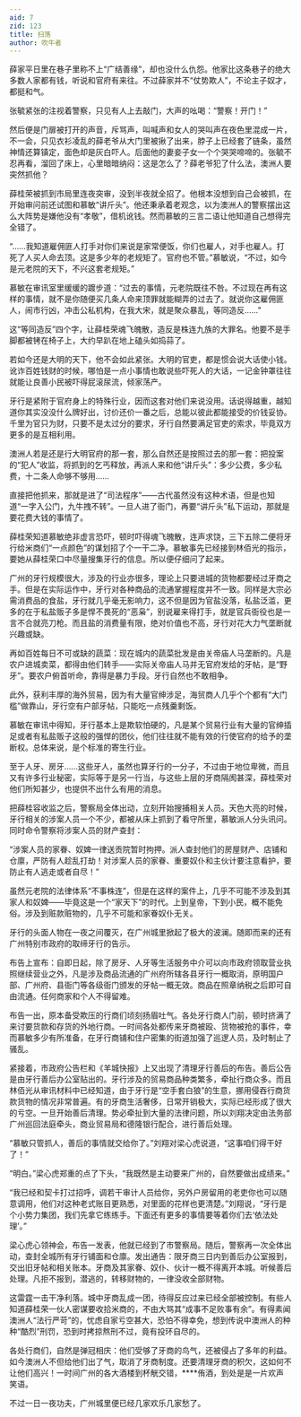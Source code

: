 ```yaml
---
aid: 7
zid: 123
title: 扫荡
author: 吹牛者
---
```


薛家平日里在巷子里称不上“广结善缘”，却也没什么仇怨。他家比这条巷子的绝大多数人家都有钱，听说和官府有来往。不过薛家并不“仗势欺人”，不论主子奴才，都挺和气。

张毓紧张的注视着警察，只见有人上去敲门，大声的吆喝：“警察！开门！”

然后便是门扉被打开的声音，斥骂声，叫喊声和女人的哭叫声在夜色里混成一片，不一会，只见衣衫凌乱的薛老爷从大门里被揪了出来，脖子上已经套了链条，虽然神情还算镇定，面色却是灰白吓人。后面他的妻妾子女一个个哭哭啼啼的。张毓不忍再看，溜回了床上，心里暗暗纳闷：这是怎么了？薛老爷犯了什么法，澳洲人要突然抓他？

薛桂荣被抓到市局里连夜突审，没到半夜就全招了。他根本没想到自己会被抓，在开始审问前还试图和慕敏“讲斤头”。他还秉承着老观念，以为澳洲人的警察摆出这么大阵势是嫌他没有“孝敬”，借机讹钱。然而慕敏的三言二语让他知道自己想得完全错了。

“……我知道雇佣匪人打手对你们来说是家常便饭，你们也雇人，对手也雇人。打死了人买人命去顶。这是多少年的老规矩了。官府也不管。”慕敏说，“不过，如今是元老院的天下，不兴这套老规矩。”

慕敏在审讯室里缓缓的踱步道：“过去的事情，元老院既往不咎。不过现在再有这样的事情，就不是你随便买几条人命来顶罪就能糊弄的过去了。就说你这雇佣匪人，闹市行凶，冲击公私机构，在我大宋，就是聚众暴乱，等同造反……”

这“等同造反”四个字，让薛桂荣魂飞魄散，造反是株连九族的大罪名。他要不是手脚都被铐在椅子上，大约早趴在地上磕头如捣蒜了。

若如今还是大明的天下，他不会如此紧张。大明的官吏，都是惯会说大话使小钱。讹诈百姓钱财的时候，哪怕是一点小事情也敢说些吓死人的大话，一记金钟罩往往就能让良善小民被吓得屁滚尿流，倾家荡产。

牙行是紧附于官府身上的特殊行业，因而这套对他们来说没用。话说得越重，越知道你其实没没什么牌好出，讨价还价一番之后，总能以彼此都能接受的价钱妥协。千里为官只为财，只要不是太过分的要求，牙行自然要满足官吏的索求，毕竟双方更多的是互相利用。

澳洲人若是还是行大明官府的那一套，那么自然还是按照过去的那一套：把投案的“犯人”收监，将抓到的乞丐释放，再派人来和他“讲斤头”：多少公费，多少私费，十二条人命够不够用……

直接把他抓来，那就是进了“司法程序”――古代虽然没有这种术语，但是也知道“一字入公门，九牛拽不转”。一旦人进了衙门，再要“讲斤头”私下运动，那就是要花费大钱的事情了。

薛桂荣知道慕敏绝非虚言恐吓，顿时吓得魂飞魄散，连声求饶，三下五除二便将牙行给米商们“一点颜色”的谋划招了个一干二净。慕敏事先已经接到林佰光的指示，要她从薛桂荣口中尽量搜集牙行的信息。所以便仔细问了起来。

广州的牙行规模很大，涉及的行业亦很多，理论上只要进城的货物都要经过牙商之手。但是在实际运作中，牙行对各种商品的流通掌握程度并不一致。同样是大宗必需消费品的食盐，牙行就几乎毫无影响力，这不但是因为官盐没落，私盐泛滥，更多的在于私盐贩子多是悍不畏死的“恶枭”，别说雇来得打手，就是官兵衙役也是一言不合就亮刀枪。而且盐的消费量有限，绝对价值也不高，牙行对花大力气垄断就兴趣或缺。

再如百姓每日不可或缺的蔬菜：现在城内的蔬菜批发是由关帝庙人马垄断的。凡是农户进城卖菜，都得由他们转手――实际关帝庙人马并无官府发给的牙帖，是“野牙”。要农户俯首听命，靠得是暴力手段。牙行自然也不敢相争。

此外，获利丰厚的海外贸易，因为有大量官绅涉足，海贸商人几乎个个都有“大门槛”做靠山，牙行空有户部牙帖，只能吃一点残羹剩饭。

慕敏在审讯中得知，牙行基本上是欺软怕硬的，凡是某个贸易行业有大量的官绅插足或者有私盐贩子这般的强悍的团伙，他们往往就不能有效的行使官府的给予的垄断权。总体来说，是个标准的寄生行业。

至于人牙、房牙……这些牙人，虽然也算牙行的一分子，不过由于地位卑微，而且又有许多行业秘密，实际等于是另一行当，与这些上层的牙商隔阂甚深，薛桂荣对他们所知甚少，也提供不出什么有用的消息。

把薛桂容收监之后，警察局全体出动，立刻开始搜捕相关人员。天色大亮的时候，牙行相关的涉案人员一个不少，都被从床上抓到了看守所里，慕敏派人分头讯问。同时命令警察将涉案人员的财产查封：

“涉案人员的家眷、奴婢一律送贡院暂时拘押。派人查封他们的房屋财产、店铺和仓廪，严防有人趁乱打劫！对涉案人员的家眷、重要奴仆和主伙计要注意看护，要防止有人逃走或者自尽！”

虽然元老院的法律体系“不事株连”，但是在这样的案件上，几乎不可能不涉及到其家人和奴婢――毕竟这是一个“家天下”的时代。上到皇帝，下到小民，概不能免俗。涉及到赃款赃物的，几乎不可能和家眷奴仆无关。

牙行的头面人物在一夜之间覆灭，在广州城里掀起了极大的波澜。随即而来的还有广州特别市政府的取缔牙行的告示。

布告上宣布：自即日起，除了房牙、人牙等生活服务中介可以向市政府领取营业执照继续营业之外，凡是涉及商品流通的广州府所辖各县牙行一概取消，原明国户部、广州府、县衙门等各级衙门颁发的牙帖一概无效。商品在照章纳税之后即可自由流通。任何商家和个人不得留难。

布告一出，原本备受欺压的行商们顷刻扬眉吐气。各处牙行商人门前，顿时挤满了来讨要货款和存货的外地行商。一时间各处都传来牙商被殴、货物被抢的事件，幸而慕敏多少有所准备，在牙行商铺和住户密集的街道加强了巡逻人员，及时制止了骚乱。

紧接着，市政府公告栏和《羊城快报》上又出现了清理牙行善后的布告。善后公告是由牙行善后办公室贴出的。牙行涉及的贸易商品种类繁多，牵扯行商众多。而且林佰光从审讯材料中已经知道，由于牙行是“空手套白狼”的生意，挪用侵吞行商货款货物的情况非常普遍。有的牙商生活奢侈，日常开销极大，实际已经形成了很大的亏空。一旦开始善后清理。势必牵扯到大量的法律问题，所以刘翔决定由法务部广州巡回法庭牵头，商业贸易局和德隆银行配合，进行善后处理。

“慕敏只管抓人，善后的事情就交给你了。”刘翔对梁心虎说道，“这事咱们得干好了！”

“明白。”梁心虎郑重的点了下头，“我既然是主动要来广州的，自然要做出成绩来。”

“我已经和契卡打过招呼，调若干审计人员给你，另外户房留用的老吏你也可以随意调用，他们对这种老式账目更熟悉，对里面的花样也更清楚。”刘翔说，“牙行是个小势力集团，我们先拿它练练手。下面还有更多的事情要等着你们去‘依法处理’。”

梁心虎心领神会，布告一发表，他就已经到了市警察局。随后，警察再一次全体出动，查封全城所有牙行铺面和仓廪。发出通告：限牙商三日内到善后办公室报到，交出旧牙帖和相关账本。牙商及其家眷、奴仆、伙计一概不得离开本城。听候善后处理。凡拒不报到，潜逃的，转移财物的，一律没收全部财物。

这雷霆一击干净利落。城中牙商乱成一团，待得反应过来已经全部被控制。有些人知道薛桂荣一伙人密谋要收拾米商的，不由大骂其“成事不足败事有余”。有得素闻澳洲人“法行严苛”的，忧虑自家亏空甚大，恐怕不得幸免，想到传说中澳洲人的种种“酷烈”刑罚，恐到时拷掠熬刑不过，竟有投环自尽的。

各处行商们，自然是弹冠相庆：他们受够了牙商的鸟气，还被侵占了多年的利益。如今澳洲人不但给他们出了气，取消了牙商制度。还要清理牙商的积欠，这如何不让他们高兴！一时间广州的各大酒楼到杯觥交错，\*\*\*\*侑酒，到处是是一片欢声笑语。

不过一日一夜功夫，广州城里便已经几家欢乐几家愁了。
